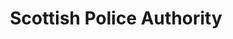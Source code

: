 ---
schema: default
title: Scottish Police Authority
description: public corporation controlled by Scottish Government
logo: ''
type:
- Other Scottish Govt agency
portal_url: ''
org_url: https://www.spa.police.uk
twitter_handle: 
wikidata_qid: Q7437899
wdtk_id: scottish_police_authority
---